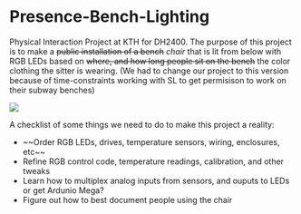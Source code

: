 Presence-Bench-Lighting
=======================

Physical Interaction Project at KTH for DH2400. The purpose of this project is to make a ~~public installation of a bench~~ *chair* that is lit from below with RGB LEDs based on ~~where, and how long people sit on the bench~~ the color clothing the sitter is wearing. (We had to change our project to this version because of time-constraints working with SL to get permisison to work on their subway benches)

<img src="http://f.cl.ly/items/0m0t350N2D2i2Q2B0F0O/Bench%20Concept.png"/>

A checklist of some things we need to do to make this project a reality:
<ul>
	<li>~~Order RGB LEDs, drives, temperature sensors, wiring, enclosures, etc~~</li>
	<li>Refine RGB control code, temperature readings, calibration, and other tweaks</li>
	<li>Learn how to multiplex analog inputs from sensors, and ouputs to LEDs or get Ardunio Mega?</li>
	<li>Figure out how to best document people using the chair</li>
</ul>